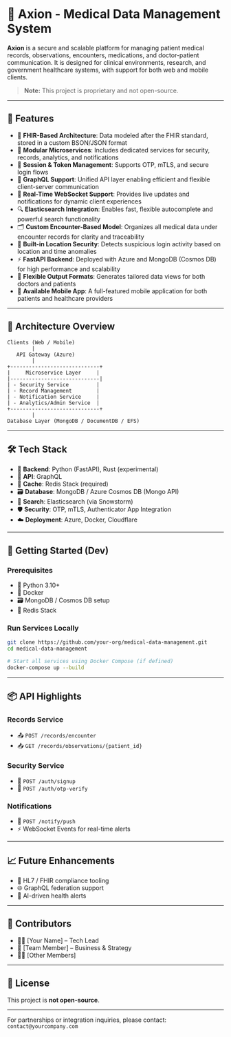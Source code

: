# 🏥 Axion - Medical Data Management System

**Axion** is a secure and scalable platform for managing patient medical records, observations, encounters, medications, and doctor-patient communication. It is designed for clinical environments, research, and government healthcare systems, with support for both web and mobile clients.

> **Note:** This project is proprietary and not open-source.

---

## 🚀 Features

- 🧬 **FHIR-Based Architecture**: Data modeled after the FHIR standard, stored in a custom BSON/JSON format
- 🧩 **Modular Microservices**: Includes dedicated services for security, records, analytics, and notifications
- 🔐 **Session & Token Management**: Supports OTP, mTLS, and secure login flows
- 🔄 **GraphQL Support**: Unified API layer enabling efficient and flexible client-server communication
- 📡 **Real-Time WebSocket Support**: Provides live updates and notifications for dynamic client experiences
- 🔍 **Elasticsearch Integration**: Enables fast, flexible autocomplete and powerful search functionality
- 🗂️ **Custom Encounter-Based Model**: Organizes all medical data under encounter records for clarity and traceability
- 📍 **Built-in Location Security**: Detects suspicious login activity based on location and time anomalies
- ⚡ **FastAPI Backend**: Deployed with Azure and MongoDB (Cosmos DB) for high performance and scalability
- 🧾 **Flexible Output Formats**: Generates tailored data views for both doctors and patients
- 📱 **Available Mobile App**: A full-featured mobile application for both patients and healthcare providers

---

## 🧱 Architecture Overview

```
Clients (Web / Mobile)
        |
   API Gateway (Azure)
        |
+-----------------------------+
|     Microservice Layer     |
|-----------------------------|
| - Security Service         |
| - Record Management        |
| - Notification Service     |
| - Analytics/Admin Service  |
+-----------------------------+
        |
Database Layer (MongoDB / DocumentDB / EFS)
```

---

## 🛠️ Tech Stack

- 🐍 **Backend**: Python (FastAPI), Rust (experimental)
- 🔄 **API**: GraphQL
- 🧠 **Cache**: Redis Stack (required)
- 🗃️ **Database**: MongoDB / Azure Cosmos DB (Mongo API)
- 🔎 **Search**: Elasticsearch (via Snowstorm)
- 🛡️ **Security**: OTP, mTLS, Authenticator App Integration
- ☁️ **Deployment**: Azure, Docker, Cloudflare

---

## 🧪 Getting Started (Dev)

### Prerequisites

- 🐍 Python 3.10+
- 🐳 Docker
- 🗃️ MongoDB / Cosmos DB setup
- 🧠 Redis Stack

### Run Services Locally

```bash
git clone https://github.com/your-org/medical-data-management.git
cd medical-data-management

# Start all services using Docker Compose (if defined)
docker-compose up --build
```

---

## 📦 API Highlights

### Records Service

- 📤 `POST /records/encounter`
- 📥 `GET /records/observations/{patient_id}`

### Security Service

- 📝 `POST /auth/signup`
- 🔑 `POST /auth/otp-verify`

### Notifications

- 📣 `POST /notify/push`
- ⚡ WebSocket Events for real-time alerts

---

## 📈 Future Enhancements

- 🏥 HL7 / FHIR compliance tooling
- 🌐 GraphQL federation support
- 🤖 AI-driven health alerts

---

## 👥 Contributors

- 👨‍💻 [Your Name] – Tech Lead
- 💼 [Team Member] – Business & Strategy
- 👩‍💻 [Other Members]

---

## 📄 License

This project is **not open-source**.

---

For partnerships or integration inquiries, please contact: `contact@yourcompany.com`

